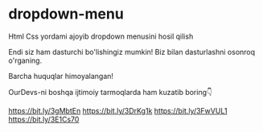 # dropdown-menu
Html Css yordami ajoyib dropdown menusini hosil qilish

Endi siz ham dasturchi bo'lishingiz mumkin! Biz bilan dasturlashni osonroq o'rganing.

Barcha huquqlar himoyalangan!

OurDevs-ni boshqa ijtimoiy tarmoqlarda ham kuzatib boring👇

https://bit.ly/3gMbtEn https://bit.ly/3DrKg1k https://bit.ly/3FwVUL1 https://bit.ly/3E1Cs70
